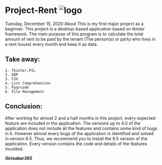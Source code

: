 # Project-Rent  ![logo](https://raw.githubusercontent.com/girisakar365/Project-Rent/main/Rent%206.5/logo.ico)
Tuesday, December 15, 2020
About
This is my first major project as a beginner. This project is a desktop-based application based on tkinter framework. The main purpose of this program is to calculate the total amount of rent to be paid by the tenant (The person(s) or party who lives in a rent house) every month and keep it as data.
## Take away:
    1. Tkinter,PIL
    2. OOP
    3. CSV
    4. List Comprehension
    5. Pyqrcode
    6. File Management
## Conclusion:
After working for almost 2 and a half months in this project, every expected feature are included in the application. The versions up to 4.0 of the application does not include all the features and contains some kind of bugs in it. However almost every bugs of the application is identified and solved in version 6.5. Thus, we recommend you to install the 6.5 version of the application. Every version contains the code and details of the features inculded.

___Girisakar365___
